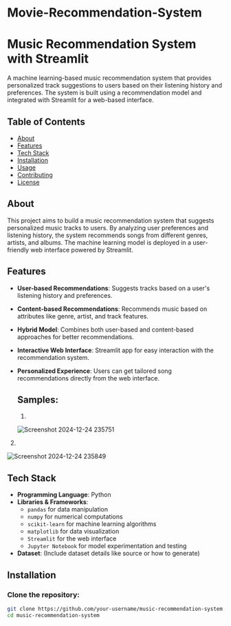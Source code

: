 # Movie-Recommendation-System


# Music Recommendation System with Streamlit

A machine learning-based music recommendation system that provides personalized track suggestions to users based on their listening history and preferences. The system is built using a recommendation model and integrated with Streamlit for a web-based interface.

## Table of Contents
- [About](#about)
- [Features](#features)
- [Tech Stack](#tech-stack)
- [Installation](#installation)
- [Usage](#usage)
- [Contributing](#contributing)
- [License](#license)

## About

This project aims to build a music recommendation system that suggests personalized music tracks to users. By analyzing user preferences and listening history, the system recommends songs from different genres, artists, and albums. The machine learning model is deployed in a user-friendly web interface powered by Streamlit.

## Features
- **User-based Recommendations**: Suggests tracks based on a user's listening history and preferences.
- **Content-based Recommendations**: Recommends music based on attributes like genre, artist, and track features.
- **Hybrid Model**: Combines both user-based and content-based approaches for better recommendations.
- **Interactive Web Interface**: Streamlit app for easy interaction with the recommendation system.
- **Personalized Experience**: Users can get tailored song recommendations directly from the web interface.

  ## Samples:

  1.

  ![Screenshot 2024-12-24 235751](https://github.com/user-attachments/assets/71beeacf-c590-4ed3-aa87-6d1e0a6b5cc0)

2.
![Screenshot 2024-12-24 235849](https://github.com/user-attachments/assets/f1806ffb-3434-4941-afd9-fa958b28ec5d)


## Tech Stack
- **Programming Language**: Python
- **Libraries & Frameworks**:
  - `pandas` for data manipulation
  - `numpy` for numerical computations
  - `scikit-learn` for machine learning algorithms
  - `matplotlib` for data visualization
  - `Streamlit` for the web interface
  - `Jupyter Notebook` for model experimentation and testing
- **Dataset**: (Include dataset details like source or how to generate)

## Installation

### Clone the repository:
```bash
git clone https://github.com/your-username/music-recommendation-system.git
cd music-recommendation-system

